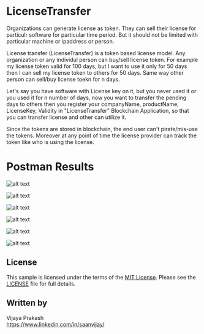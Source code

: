 # LicenseTransfer

Organizations can generate license as token. They can sell their license for particulr software for particular time period. But it should not be limited with particular machine or ipaddress or person.

License transfer (LicenseTransfer) is a token based license model. Any organization or any individul person can buy/sell license token. For example my license token valid for 100 days, but I want to use it only for 50 days then I can sell my license token to others for 50 days. Same way other person can sell/buy license toekn for n days.

Let's say you have software with License key on it, but you never used it or you used it for n number of days, now you want to transfer the pending days to others then you register your companyName, productName, LicenseKey, Validity in "LicenseTransfer" Blockchain Application, so that you can transfer license and other can utilize it.

Since the tokens are stored in blockchain, the end user can't pirate/mis-use the tokens. Moreover at any point of time the license provider can track the token like who is using the license.

# Postman Results

![alt text](https://github.com/saanvijay/LicenseTransfer/blob/master/Images/Screenshot%202019-08-29%20at%207.45.25%20AM.png)

![alt text](https://github.com/saanvijay/LicenseTransfer/blob/master/Images/Screenshot%202019-08-29%20at%207.45.54%20AM.png)

![alt text](https://github.com/saanvijay/LicenseTransfer/blob/master/Images/Screenshot%202019-08-29%20at%207.46.50%20AM.png)

![alt text](https://github.com/saanvijay/LicenseTransfer/blob/master/Images/Screenshot%202019-08-29%20at%207.47.23%20AM.png)

![alt text](https://github.com/saanvijay/LicenseTransfer/blob/master/Images/Screenshot%202019-08-29%20at%207.48.31%20AM.png)

![alt text](https://github.com/saanvijay/LicenseTransfer/blob/master/Images/Screenshot%202019-08-29%20at%207.49.08%20AM.png)

## License

This sample is licensed under the terms of the [MIT License](http://opensource.org/licenses/MIT). Please see the [LICENSE](LICENSE) file for full details.


## Written by

Vijaya Prakash<br />
https://www.linkedin.com/in/saanvijay/<br />
